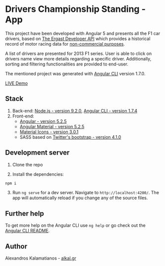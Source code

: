 # Drivers Championship Standing - App

This project have been developed with Angular 5 and presents all the F1 car drivers, based on [The Ergast Developer API](http://ergast.com/mrd) which provides a historical record of motor racing data for [non-commercial purposes](http://ergast.com/mrd/terms/).

A list of drivers are presented for 2013 F1 series. User is able to click on drivers name view more details regarding a specific driver. Additionally, sorting and filtering functionalities are provided to end-user.

The mentioned project was generated with [Angular CLI](https://github.com/angular/angular-cli) version 1.7.0.

[LIVE Demo](https://alkal.github.io/DriversStandingApp/)

## Stack

1. Back-end: [Node.js - version 9.2.0](http://nodejs.org/), [Angular CLI - version 1.7.4](https://github.com/angular/angular-cli)
2. Front-end:
    * [Angular - version 5.2.5](https://angular.io/)
    * [Angular Material - version 5.2.5](https://material.angular.io/)
    * [Material Icons - version 3.0.1](https://material.io/icons/)
    * SASS based on [Twitter's bootstrap - version 4.1.0](http://getbootstrap.com/)

## Development server

1. Clone the repo

2. Install the dependencies:

```bash
npm i
```

3. Run `ng serve` for a dev server. Navigate to `http://localhost:4200/`. The app will automatically reload if you change any of the source files.

## Further help

To get more help on the Angular CLI use `ng help` or go check out the [Angular CLI README](https://github.com/angular/angular-cli/blob/master/README.md).

## Author

Alexandros Kalamatianos - [alkal.gr](https://www.alkal.gr)
